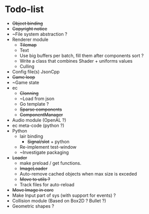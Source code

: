 # Todo-list

- ~~Object binding~~
- ~~Copyright notice~~
- ~File system abstraction ?
- Renderer module
  - ~~Tilemap~~
  - Text
  - Use big buffers per batch, fill them after components sort ?
  - Write a class that combines Shader + uniforms values
  - Culling
- Config file(s) JsonCpp
- ~~Game loop~~
- ~Game state
- ec
  - ~~Clonning~~
  - ~Load from json
  - Go template ?
  - ~~Sparse components~~
  - ~~ComponentManager~~
- Audio module (OpenAL ?)
- ec meta-code (python ?)
- Python
  - lair binding
    - ~~Signal/slot~~ + python
  - Re-implement test-window
  - ~Investigate packaging
- ~~Loader~~
  - make preload / get functions.
  - ~~ImageLoader~~
  - Auto-remove cached objects when max size is exceded
  - ~~Move to utils ?~~
  - Track files for auto-reload
- ~~Move Image in core~~
- Make Input part of sys (with support for events) ?
- Collision module (Based on Box2D ? Bullet ?)
- Geometric shapes ?
